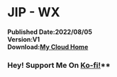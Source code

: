 # JIP - WX
**Published Date:2022/08/05   
Version:V1   
Download:[My Cloud Home]()**   
### Hey! Support Me On [Ko-fi!](https://Ko-fi.com/Jason0513)**

